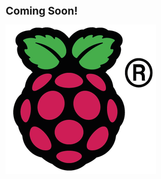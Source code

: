 # Coming Soon!

<img src= https://github.com/mymadi/FKTE-Cytron/blob/main/Basic_Kits/images/COLOUR-Raspberry-Pi-Symbol-Registered.png alt="Raspberry Pi Logo">
